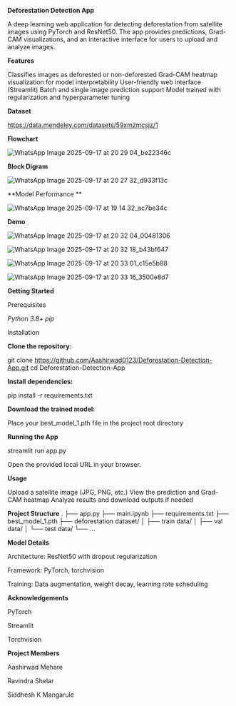 **Deforestation Detection App** 

A deep learning web application for detecting deforestation from satellite images using PyTorch and ResNet50. The app provides predictions, Grad-CAM visualizations, and an interactive interface for users to upload and analyze images.

**Features**

Classifies images as deforested or non-deforested
Grad-CAM heatmap visualization for model interpretability
User-friendly web interface (Streamlit)
Batch and single image prediction support
Model trained with regularization and hyperparameter tuning

**Dataset**

https://data.mendeley.com/datasets/59xmzmcsjz/1 


**Flowchart**

![WhatsApp Image 2025-09-17 at 20 29 04_be22346c](https://github.com/user-attachments/assets/a6368ec8-22d1-44fa-a205-a76ced2297d3)

**Block Digram**

![WhatsApp Image 2025-09-17 at 20 27 32_d933f13c](https://github.com/user-attachments/assets/5e4c7e15-b601-4097-b2bf-4c1381229aa3)

**Model Performance **

![WhatsApp Image 2025-09-17 at 19 14 32_ac7be34c](https://github.com/user-attachments/assets/ea8773bd-a6b5-40b5-a5b2-d1cf708b1f32)


**Demo**

![WhatsApp Image 2025-09-17 at 20 32 04_00481306](https://github.com/user-attachments/assets/fbc3efa7-f455-40f2-87e2-71cd037aaef4)

![WhatsApp Image 2025-09-17 at 20 32 18_b43bf647](https://github.com/user-attachments/assets/f3e3e9ff-6cd0-4292-b43a-a312e3612da3)

![WhatsApp Image 2025-09-17 at 20 33 01_c15e5b88](https://github.com/user-attachments/assets/455fb64c-1a3b-4f21-9faa-a0cc899053d8)

![WhatsApp Image 2025-09-17 at 20 33 16_3500e8d7](https://github.com/user-attachments/assets/7488176e-e463-4462-8b54-e88a67cb6695)

**Getting Started**

Prerequisites

_Python 3.8+
pip_

Installation

**Clone the repository:**

git clone https://github.com/Aashirwad0123/Deforestation-Detection-App.git
cd Deforestation-Detection-App 

**Install dependencies:**

pip install -r requirements.txt

**Download the trained model:**

Place your best_model_1.pth file in the project root directory

**Running the App**

streamlit run app.py

Open the provided local URL in your browser.

**Usage**

Upload a satellite image (JPG, PNG, etc.)
View the prediction and Grad-CAM heatmap
Analyze results and download outputs if needed

**Project Structure**
.
├── app.py
├── main.ipynb
├── requirements.txt
├── best_model_1.pth
├── deforestation dataset/
│   ├── train data/
│   ├── val data/
│   └── test data/
└── ...

**Model Details**

Architecture: ResNet50 with dropout regularization

Framework: PyTorch, torchvision

Training: Data augmentation, weight decay, learning rate scheduling


**Acknowledgements**

PyTorch

Streamlit

Torchvision

**Project Members**

Aashirwad Mehare 

Ravindra Shelar 

Siddhesh K Mangarule

